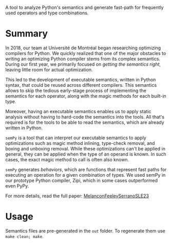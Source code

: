 A tool to analyze Python's semantics and generate fast-path for frequently used operators and type combinations.

# Summary
In 2018, our team at Université de Montréal began researching optimizing compilers for Python. We quickly realized that one of the major obstacles to writing an optimizing Python compiler stems from its complex semantics. During our first year, we primarily focused on _getting the semantics right_, leaving little room for actual optimization.

This led to the development of executable semantics, written in Python syntax, that could be reused across different compilers. This semantics allows to skip the tedious early-stage process of implementing the semantics for each operator, along with the magic methods for each built-in type.

Moreover, having an executable semantics enables us to apply static analysis without having to hard-code the semantics into the tools. All that's required is for the tools to be able to read the semantics, which are already written in Python.

`semPy` is a tool that can interpret our executable semantics to apply optimizations such as magic method inlining, type-check removal, and boxing and unboxing removal. While these optimizations can't be applied in general, they can be applied when the type of an operand is known. In such cases, the exact magic method to call is often also known.

`semPy` generates _behaviors_, which are functions that represent fast paths for executing an operation for a given combination of types. We used semPy in our prototype Python compiler, Zipi, which in some cases outperformed even PyPy.

For more details, read the full paper: [MelanconFeeleySerranoSLE23](http://www.iro.umontreal.ca/~feeley/papers/MelanconFeeleySerranoSLE23.pdf)

# Usage

Semantics files are pre-generated in the `out` folder. To regenerate them use `make clean; make`.
